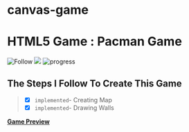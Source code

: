 # canvas-game
# HTML5 Game : Pacman Game
![Follow](https://img.shields.io/twitter/follow/codingover?label=Follow%20%40codingover&logo=twitter&style=plastic)
![](https://img.shields.io/badge/rating-4.5%2F5-brightgreen)
![progress](https://progress-bar.dev/10/?title=Completed)


## The Steps I Follow To Create This Game

> - [x] `implemented`- Creating Map
> - [x] `implemented`- Drawing Walls


**[Game Preview](https://codingover.github.io/Pacman-Game)**